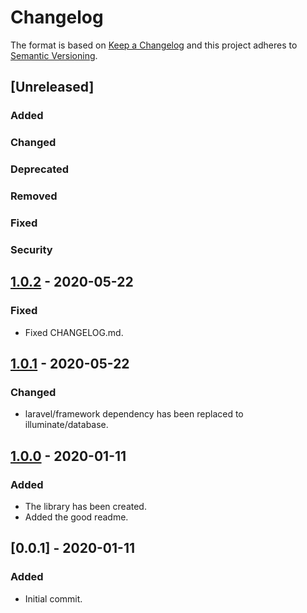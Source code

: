 # Changelog
The format is based on [Keep a Changelog](http://keepachangelog.com/en/1.0.0/)
and this project adheres to [Semantic Versioning](http://semver.org/spec/v2.0.0.html).

## [Unreleased]
### Added
### Changed
### Deprecated
### Removed
### Fixed
### Security


## [1.0.2] - 2020-05-22
### Fixed
- Fixed CHANGELOG.md.

## [1.0.1] - 2020-05-22
### Changed
- laravel/framework dependency has been replaced to illuminate/database.

## [1.0.0] - 2020-01-11
### Added
- The library has been created.
- Added the good readme.

## [0.0.1] - 2020-01-11
### Added
- Initial commit.

[1.0.2]: https://github.com/CaliforniaMountainSnake/laravel-migrations/compare/1.0.1...1.0.2
[1.0.1]: https://github.com/CaliforniaMountainSnake/laravel-migrations/compare/1.0.0...1.0.1
[1.0.0]: https://github.com/CaliforniaMountainSnake/laravel-migrations/compare/0.0.1...1.0.0
